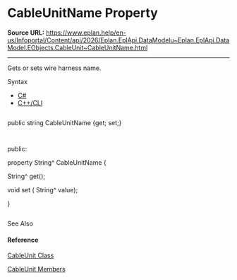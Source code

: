 # CableUnitName Property

**Source URL:** https://www.eplan.help/en-us/Infoportal/Content/api/2026/Eplan.EplApi.DataModelu~Eplan.EplApi.DataModel.EObjects.CableUnit~CableUnitName.html

---

Gets or sets wire harness name.

Syntax

- [C#](#i-syntax-CS)
- [C++/CLI](#i-syntax-CPP2005)

```
```
public string CableUnitName {get; set;}
```
```

```
```
public:
property String^ CableUnitName {
   String^ get();
   void set (    String^ value);
}
```
```



See Also

#### Reference

[CableUnit Class](Eplan.EplApi.DataModelu~Eplan.EplApi.DataModel.EObjects.CableUnit.html)
  
[CableUnit Members](Eplan.EplApi.DataModelu~Eplan.EplApi.DataModel.EObjects.CableUnit_members.html)
